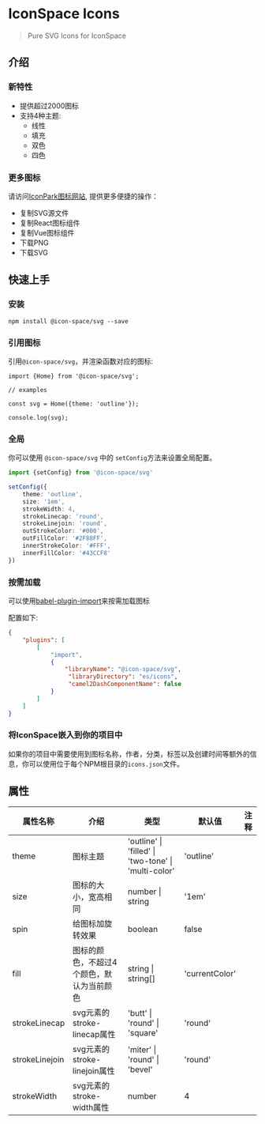# IconSpace Icons

> Pure SVG Icons for IconSpace

## 介绍

### 新特性
* 提供超过2000图标
* 支持4种主题:
    * 线性
    * 填充
    * 双色
    * 四色

### 更多图标
请访问[IconPark图标网站](http://iconpark.bytedance.com), 提供更多便捷的操作：
* 复制SVG源文件
* 复制React图标组件
* 复制Vue图标组件
* 下载PNG
* 下载SVG

## 快速上手
### 安装

```
npm install @icon-space/svg --save
```

### 引用图标
引用`@icon-space/svg`，并渲染函数对应的图标:

```
import {Home} from '@icon-space/svg';

// examples

const svg = Home({theme: 'outline'});

console.log(svg);
```

### 全局

你可以使用 `@icon-space/svg` 中的 `setConfig`方法来设置全局配置。

```typescript
import {setConfig} from '@icon-space/svg'

setConfig({
    theme: 'outline',
    size: '1em',
    strokeWidth: 4,
    strokeLinecap: 'round',
    strokeLinejoin: 'round',
    outStrokeColor: '#000',
    outFillColor: '#2F88FF',
    innerStrokeColor: '#FFF',
    innerFillColor: '#43CCF8'
})
```

### 按需加载

可以使用[babel-plugin-import](https://github.com/ant-design/babel-plugin-import)来按需加载图标

配置如下:
```json
{
    "plugins": [
        [
            "import",
            {
                "libraryName": "@icon-space/svg",
                 "libraryDirectory": "es/icons",
                 "camel2DashComponentName": false 
            }
        ]
    ]
}
```
### 将IconSpace嵌入到你的项目中
如果你的项目中需要使用到图标名称，作者，分类，标签以及创建时间等额外的信息，你可以使用位于每个NPM根目录的`icons.json`文件。

## 属性
|    属性名称	 | 介绍  | 类型  | 默认值 | 注释 |
| ---------- | --- | --- | --- | --- |
| theme |  图标主题 | 'outline' &#124; 'filled' &#124; 'two-tone' &#124; 'multi-color' | 'outline'  |
| size | 图标的大小，宽高相同 | number &#124; string |  '1em' |
| spin |  给图标加旋转效果 | boolean | false |
| fill |  图标的颜色，不超过4个颜色，默认为当前颜色 | string &#124; string[]|  'currentColor' |
| strokeLinecap |  svg元素的stroke-linecap属性 | 'butt' &#124; 'round' &#124; 'square' |  'round' |
| strokeLinejoin |  svg元素的stroke-linejoin属性 | 'miter' &#124; 'round' &#124; 'bevel' |  'round' |
| strokeWidth |  svg元素的stroke-width属性 | number |  4 |
